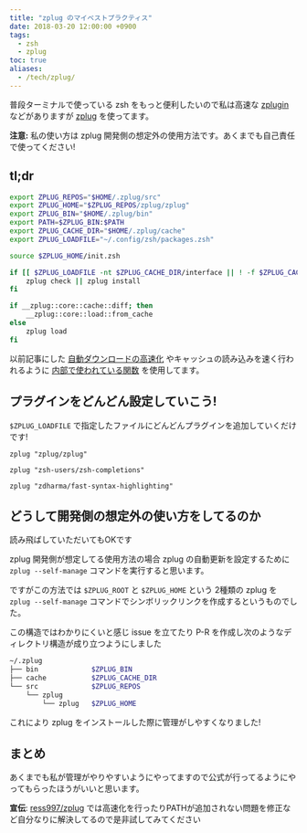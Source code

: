 ```yaml
---
title: "zplug のマイベストプラクティス"
date: 2018-03-20 12:00:00 +0900
tags:
  - zsh
  - zplug
toc: true
aliases:
  - /tech/zplug/
---
```

普段ターミナルで使っている zsh をもっと便利したいので私は高速な [zplugin](https://github.com/zdharma/zplugin) などがありますが [zplug](https://github.com/zplug/zplug) を使ってます。

**注意:** 私の使い方は zplug 開発側の想定外の使用方法です。あくまでも自己責任で使ってください!

## tl;dr

```zsh
export ZPLUG_REPOS="$HOME/.zplug/src"
export ZPLUG_HOME="$ZPLUG_REPOS/zplug/zplug"
export ZPLUG_BIN="$HOME/.zplug/bin"
export PATH=$ZPLUG_BIN:$PATH
export ZPLUG_CACHE_DIR="$HOME/.zplug/cache"
export ZPLUG_LOADFILE="~/.config/zsh/packages.zsh"

source $ZPLUG_HOME/init.zsh

if [[ $ZPLUG_LOADFILE -nt $ZPLUG_CACHE_DIR/interface || ! -f $ZPLUG_CACHE_DIR/interface ]]; then
	zplug check || zplug install
fi

if __zplug::core::cache::diff; then
	__zplug::core::load::from_cache
else
	zplug load
fi
```

以前記事にした [自動ダウンロードの高速化](https://qiita.com/Ress/items/775f755df655ca4511ee) やキャッシュの読み込みを速く行われるように [内部で使われている関数](https://github.com/zplug/zplug/blob/20ca2c82063f15a2c107069b9af5cd32256e6019/autoload/commands/__load__#L38-L42) を使用してます。

## プラグインをどんどん設定していこう!

`$ZPLUG_LOADFILE` で指定したファイルにどんどんプラグインを追加していくだけです!

```zsh:設定例
zplug "zplug/zplug"

zplug "zsh-users/zsh-completions"

zplug "zdharma/fast-syntax-highlighting"
```

## どうして開発側の想定外の使い方をしてるのか

読み飛ばしていただいてもOKです

zplug 開発側が想定してる使用方法の場合 zplug の自動更新を設定するために `zplug --self-manage` コマンドを実行すると思います。

ですがこの方法では `$ZPLUG_ROOT` と `$ZPLUG_HOME` という 2種類の zplug を `zplug --self-manage` コマンドでシンボリックリンクを作成するというものでした。

この構造ではわかりにくいと感じ issue を立てたり P-R を作成し次のようなディレクトリ構造が成り立つようにしました

```sh
~/.zplug
├── bin             $ZPLUG_BIN
├── cache           $ZPLUG_CACHE_DIR
└── src             $ZPLUG_REPOS
    └── zplug
        └── zplug   $ZPLUG_HOME
```

これにより zplug をインストールした際に管理がしやすくなりました!

## まとめ

あくまでも私が管理がやりやすいようにやってますので公式が行ってるようにやってもらったほうがいいと思います。

**宣伝**: [ress997/zplug](https://github.com/ress997/zplug) では高速化を行ったりPATHが追加されない問題を修正など自分なりに解決してるので是非試してみてください
